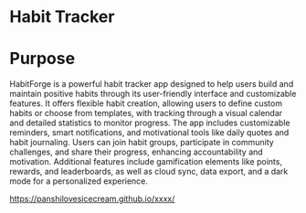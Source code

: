 # Habit Tracker

# Purpose
HabitForge is a powerful habit tracker app designed to help users build and maintain positive habits through its user-friendly interface and customizable features. It offers flexible habit creation, allowing users to define custom habits or choose from templates, with tracking through a visual calendar and detailed statistics to monitor progress. The app includes customizable reminders, smart notifications, and motivational tools like daily quotes and habit journaling. Users can join habit groups, participate in community challenges, and share their progress, enhancing accountability and motivation. Additional features include gamification elements like points, rewards, and leaderboards, as well as cloud sync, data export, and a dark mode for a personalized experience.



https://panshilovesicecream.github.io/xxxx/
